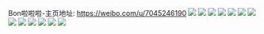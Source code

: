 Bon啦啦啦-主页地址: https://weibo.com/u/7045246190 
![](https://wx4.sinaimg.cn/mw2000/007GN8n4ly1h911wzcpcaj30wi119akr.jpg) 
![](https://wx4.sinaimg.cn/mw2000/007GN8n4ly1h911x05l65j31vq1zxb29.jpg) 
![](https://wx4.sinaimg.cn/mw2000/007GN8n4ly1h911wwu98vj30t510xdme.jpg) 
![](https://wx4.sinaimg.cn/mw2000/007GN8n4ly1h911x1drj2j32952pnkjm.jpg) 
![](https://wx4.sinaimg.cn/mw2000/007GN8n4gy1h8zte85dv2j32c0340npd.jpg) 
![](https://wx4.sinaimg.cn/mw2000/007GN8n4ly1h8tzc4p3myj30wi14hdjx.jpg) 
![](https://wx4.sinaimg.cn/mw2000/007GN8n4ly1h5g32awev8j30tu13uh49.jpg) 
![](https://wx4.sinaimg.cn/mw2000/007GN8n4ly1h576mvb1q2j30rs0pvn33.jpg) 
![](https://wx4.sinaimg.cn/mw2000/007GN8n4ly1h4uv7zbrq8j30wi1rktfa.jpg) 
![](https://wx4.sinaimg.cn/mw2000/007GN8n4ly1h4uv7z0nuzj30u01hcgx4.jpg) 
![](https://wx4.sinaimg.cn/mw2000/007GN8n4ly1h4j1k4lmo1j32bz2ox1ky.jpg) 
![](https://wx4.sinaimg.cn/mw2000/007GN8n4ly1h4j1k6kvl8j32c02tg7wi.jpg) 
![](https://wx4.sinaimg.cn/mw2000/007GN8n4ly1h4fooio57bj30tu13u7f3.jpg) 
